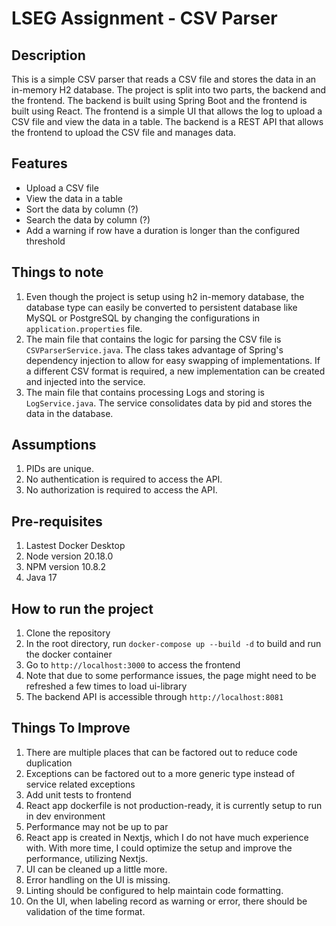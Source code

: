 # LSEG Assignment - CSV Parser

## Description
This is a simple CSV parser that reads a CSV file and stores the data in an in-memory H2 database. The project is split into two parts, the backend and the frontend. The backend is built using Spring Boot and the frontend is built using React.
The frontend is a simple UI that allows the log to upload a CSV file and view the data in a table. The backend is a REST API that allows the frontend to upload the CSV file and manages data.

## Features
- Upload a CSV file
- View the data in a table
- Sort the data by column (?)
- Search the data by column (?)
- Add a warning if row have a duration is longer than the configured threshold

## Things to note
1. Even though the project is setup using h2 in-memory database, the database type can easily be converted to persistent database like MySQL or PostgreSQL by changing the configurations in `application.properties` file.
2. The main file that contains the logic for parsing the CSV file is `CSVParserService.java`. The class takes advantage of Spring's dependency injection to allow for easy swapping of implementations. If a different CSV format is required, a new implementation can be created and injected into the service.
3. The main file that contains processing Logs and storing is `LogService.java`. The service consolidates data by pid and stores the data in the database.


## Assumptions
1. PIDs are unique.
2. No authentication is required to access the API.
3. No authorization is required to access the API.

## Pre-requisites
1. Lastest Docker Desktop
2. Node version 20.18.0
3. NPM version 10.8.2
4. Java 17

## How to run the project
1. Clone the repository
2. In the root directory, run `docker-compose up --build -d` to build and run the docker container
3. Go to `http://localhost:3000` to access the frontend
4. Note that due to some performance issues, the page might need to be refreshed a few times to load ui-library
5. The backend API is accessible through `http://localhost:8081`

## Things To Improve
1. There are multiple places that can be factored out to reduce code duplication
2. Exceptions can be factored out to a more generic type instead of service related exceptions
3. Add unit tests to frontend
4. React app dockerfile is not production-ready, it is currently setup to run in dev environment
5. Performance may not be up to par
6. React app is created in Nextjs, which I do not have much experience with. With more time, I could optimize the setup and improve the performance, utilizing Nextjs.
7. UI can be cleaned up a little more.
8. Error handling on the UI is missing.
9. Linting should be configured to help maintain code formatting.
10. On the UI, when labeling record as warning or error, there should be validation of the time format.